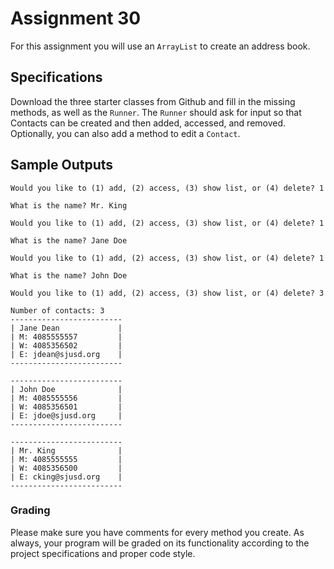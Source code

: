 # Assignment 30

For this assignment you will use an `ArrayList` to create an address book.

## Specifications

Download the three starter classes from Github and fill in the missing methods, as well as the `Runner`. The `Runner` should ask for input so that Contacts can be created and then added, accessed,        and removed. Optionally, you can also add a method to edit a `Contact`.

## Sample Outputs

```
Would you like to (1) add, (2) access, (3) show list, or (4) delete? 1

What is the name? Mr. King

Would you like to (1) add, (2) access, (3) show list, or (4) delete? 1

What is the name? Jane Doe

Would you like to (1) add, (2) access, (3) show list, or (4) delete? 1

What is the name? John Doe

Would you like to (1) add, (2) access, (3) show list, or (4) delete? 3

Number of contacts: 3
-------------------------
| Jane Dean             |
| M: 4085555557         |
| W: 4085356502         |
| E: jdean@sjusd.org    |
-------------------------

-------------------------
| John Doe              |
| M: 4085555556         |
| W: 4085356501         |
| E: jdoe@sjusd.org     |
-------------------------

-------------------------
| Mr. King              |
| M: 4085555555         |
| W: 4085356500         |
| E: cking@sjusd.org    |
-------------------------
```

### Grading

Please make sure you have comments for every method you create. As always, your program will be graded on its functionality according to the project specifications and proper code style.

